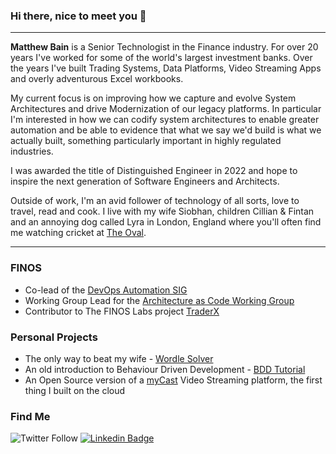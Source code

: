 ### Hi there, nice to meet you 👋
---

**Matthew Bain** is a Senior Technologist in the Finance industry. For over 20 years I've worked for some of the world's largest investment banks. Over the years I've built Trading Systems, Data Platforms, Video Streaming Apps and overly adventurous Excel workbooks.

My current focus is on improving how we capture and evolve System Architectures and drive Modernization of our legacy platforms. In particular I'm interested in how we can codify system architectures to enable greater automation and be able to evidence that what we say we'd build is what we actually built, something particularly important in highly regulated industries.

I was awarded the title of Distinguished Engineer in 2022 and hope to inspire the next generation of Software Engineers and Architects.

Outside of work, I'm an avid follower of technology of all sorts, love to travel, read and cook. I live with my wife Siobhan, children Cillian & Fintan and an annoying dog called Lyra in London, England where you'll often find me watching cricket at [The Oval](https://www.kiaoval.com/).

<!-- I occasionally post on my blog [The Accidental Architect](http://accidental-architect.com). -->

---

### FINOS
- Co-lead of the [DevOps Automation SIG](https://github.com/finos/devops-automation)
- Working Group Lead for the [Architecture as Code Working Group](https://github.com/finos/devops-automation/blob/main/docs/working-groups/aasc.mdx)
- Contributor to The FINOS Labs project [TraderX](https://github.com/finos-labs/traderX)

### Personal Projects
- The only way to beat my wife - [Wordle Solver](https://github.com/rocketstack-matt/wordle-solver)
- An old introduction to Behaviour Driven Development - [BDD Tutorial](https://github.com/rocketstack-matt/bdd)
- An Open Source version of a [myCast](https://github.com/rocketstack-matt/myCast) Video Streaming platform, the first thing I built on the cloud

### Find Me
![Twitter Follow](https://img.shields.io/twitter/follow/rocketstackmatt?link=https%3A%2F%2Ftwitter.com%2Frocketstackmatt)
[![Linkedin Badge](https://img.shields.io/badge/-matthewbain-blue?style=flat-square&logo=Linkedin&logoColor=white&link=https://www.linkedin.com/in/matthewbain/)](https://www.linkedin.com/in/matthewbain/)
